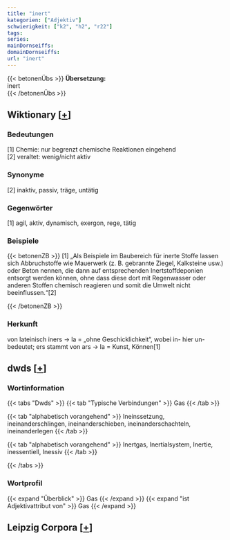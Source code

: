 ```yaml
---
title: "inert"
kategorien: ["Adjektiv"]
schwierigkeit: ["k2", "h2", "r22"]
tags:
series:
mainDornseiffs:
domainDornseiffs:
url: "inert"
---
```


{{< betonenÜbs >}}
**Übersetzung:**  
inert  
{{< /betonenÜbs >}}

## Wiktionary [[+](https://de.wiktionary.org/wiki/inert)]

### Bedeutungen
[1] Chemie: nur begrenzt chemische Reaktionen eingehend  
[2] veraltet: wenig/nicht aktiv  

### Synonyme
[2] inaktiv, passiv, träge, untätig  

### Gegenwörter
[1] agil, aktiv, dynamisch, exergon, rege, tätig  

### Beispiele
{{< betonenZB >}}
[1] „Als Beispiele im Baubereich für inerte Stoffe lassen sich Abbruchstoffe wie Mauerwerk (z. B. gebrannte Ziegel, Kalksteine usw.) oder Beton nennen, die dann auf entsprechenden Inertstoffdeponien entsorgt werden können, ohne dass diese dort mit Regenwasser oder anderen Stoffen chemisch reagieren und somit die Umwelt nicht beeinflussen.“[2]  

{{< /betonenZB >}}
### Herkunft
von lateinisch iners → la = „ohne Geschicklichkeit“, wobei in- hier un- bedeutet; ers stammt von ars → la = Kunst, Können[1]  



## dwds [[+](https://www.dwds.de/wb/inert)]

### Wortinformation
{{< tabs "Dwds" >}}
{{< tab "Typische Verbindungen" >}}
Gas
{{< /tab >}}

{{< tab "alphabetisch vorangehend" >}}
Ineinssetzung, ineinanderschlingen, ineinanderschieben, ineinanderschachteln, ineinanderlegen
{{< /tab >}}

{{< tab "alphabetisch vorangehend" >}}
Inertgas, Inertialsystem, Inertie, inessentiell, Inessiv
{{< /tab >}}

{{< /tabs >}}

### Wortprofil
{{< expand "Überblick" >}} Gas {{< /expand >}}
{{< expand "ist Adjektivattribut von" >}} Gas {{< /expand >}}

## Leipzig Corpora [[+](https://corpora.uni-leipzig.de/en/res?word=inert&corpusId=deu_newscrawl-public_2018)]

